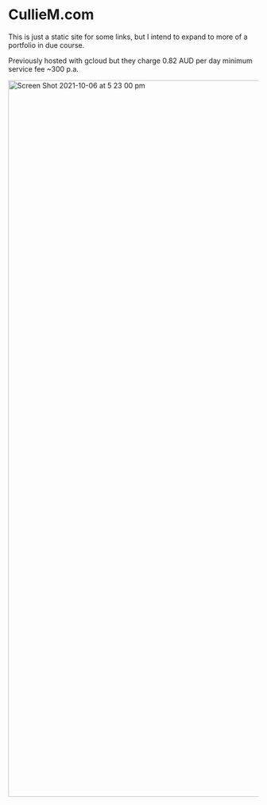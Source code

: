 # CullieM.com

This is just a static site for some links, but I intend to expand to more of a portfolio in due course.
  
Previously hosted with gcloud but they charge 0.82 AUD per day minimum service fee ~300 p.a.

<img width="1440" alt="Screen Shot 2021-10-06 at 5 23 00 pm" src="https://user-images.githubusercontent.com/80604874/136151073-774c8da5-0b2c-462e-900b-9dd64642fc98.png">
